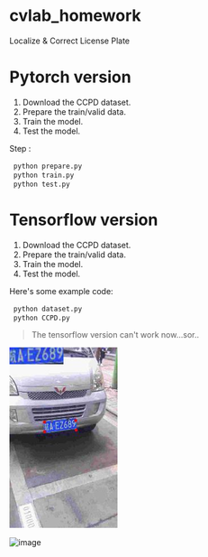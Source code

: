 # cvlab_homework
Localize &amp; Correct License Plate


    
    
 # Pytorch version
 
 1.   Download the CCPD dataset.
 2.   Prepare the train/valid data. 
 3.   Train the model.
 4.   Test the model.

 Step :
 
     python prepare.py
     python train.py
     python test.py
     
 
  # Tensorflow version
 
 1.   Download the CCPD dataset.
 2.   Prepare the train/valid data. 
 3.   Train the model.
 4.   Test the model.

 Here's some example code:
 
     python dataset.py
     python CCPD.py
     
> The tensorflow version can't work now...sor..

![image](https://github.com/yuchunwang/cvlab_homework/blob/master/597_vis.jpg)

![image](https://github.com/yuchunwang/cvlab_homework/blob/master/596_vis.jpgo)

     
